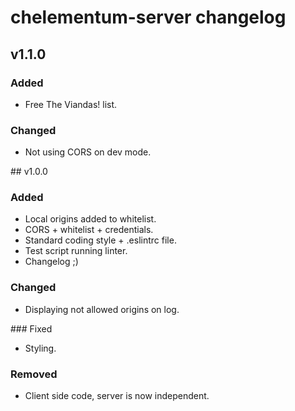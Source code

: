 # chelementum-server changelog

## v1.1.0

### Added

- Free The Viandas! list.

### Changed

- Not using CORS on dev mode.

## v1.0.0

### Added

- Local origins added to whitelist.
- CORS + whitelist + credentials.
- Standard coding style + .eslintrc file.
- Test script running linter.
- Changelog ;)

### Changed

- Displaying not allowed origins on log.

### Fixed

- Styling.

### Removed

- Client side code, server is now independent.
